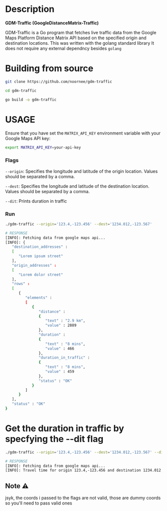 # Description

**GDM-Traffic (GoogleDistanceMatrix-Traffic)**

GDM-Traffic is a Go program that fetches live traffic data from the Google Maps Platform Distance Matrix API based on the specified origin and destination locations.
This was written with the golang standard library It does not require any external dependncy besides `golang`

# Building from source
```bash
git clone https://github.com/noornee/gdm-traffic

cd gdm-traffic

go build -o gdm-traffic

```

# USAGE
Ensure that you have set the `MATRIX_API_KEY` environment variable with your Google Maps API key:
```bash
export MATRIX_API_KEY=your-api-key
```

### Flags
`--origin`: Specifies the longitude and latitude of the origin location. Values should be separated by a comma.

`--dest`: Specifies the longitude and latitude of the destination location. Values should be separated by a comma.

`--dit`:  Prints duration in traffic



### Run
```bash
./gdm-traffic --origin='123.4,-123.456' --dest='1234.012,-123.567'

# RESPONSE
[INFO]: Fetching data from google maps api...
[INFO]: {
   "destination_addresses" : 
   [
      "Lorem ipsum street"
   ],
   "origin_addresses" : 
   [
      "Lorem dolor street"
   ],
   "rows" : 
   [
      {
         "elements" : 
         [
            {
               "distance" : 
               {
                  "text" : "2.9 km",
                  "value" : 2889
               },
               "duration" : 
               {
                  "text" : "8 mins",
                  "value" : 466
               },
               "duration_in_traffic" : 
               {
                  "text" : "8 mins",
                  "value" : 459
               },
               "status" : "OK"
            }
         ]
      }
   ],
   "status" : "OK"
}
```

# Get the duration in traffic by specfying the --dit flag

```bash
./gdm-traffic --origin='123.4,-123.456' --dest='1234.012,-123.567' --dit

# RESPONSE
[INFO]: Fetching data from google maps api...
[INFO]: Travel time for origin 123.4,-123.456 and destination 1234.012,-123.567 is 8 mins

```



## Note ⚠
jsyk, the coords i passed to the flags are not valid, those are dummy coords so you'll need to pass valid ones
